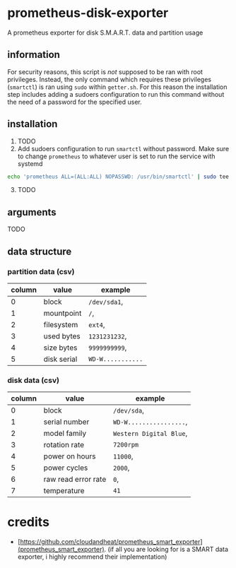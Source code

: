 # prometheus-disk-exporter

A prometheus exporter for disk S.M.A.R.T. data and partition usage

## information

For security reasons, this script is *not* supposed to be ran with root
privileges. Instead, the only command which requires these privileges
(`smartctl`) is ran using `sudo` within `getter.sh`. For this reason
the installation step includes adding a sudoers configuration to run
this command without the need of a password for the specified user.

## installation

1. TODO
2. Add sudoers configuration to run `smartctl` without password. 
   Make sure to change `prometheus` to whatever user is set to run
   the service with systemd
```sh
echo 'prometheus ALL=(ALL:ALL) NOPASSWD: /usr/bin/smartctl' | sudo tee -a /etc/sudoers.d/99-prometheus-disk-exporter
```
3. TODO

## arguments

TODO

## data structure

### partition data (csv)
|column |value       |example
|-------|------------|-------
|0      |block       |`/dev/sda1`,
|1      |mountpoint  |`/`,
|2      |filesystem  |`ext4`,
|3      |used bytes  |`1231231232`,
|4      |size bytes  |`9999999999`,
|5      |disk serial |`WD-W...........`

### disk data (csv)
|column | value              |example
|-------|--------------------|-----------------
|0      |block               |`/dev/sda`,
|1      |serial number       |`WD-W................`,
|2      |model family        |`Western Digital Blue`,
|3      |rotation rate       |`7200rpm`
|4      |power on hours      |`11000`,
|5      |power cycles        |`2000`,
|6      |raw read error rate |`0`,
|7      |temperature         |`41`

# credits
- [https://github.com/cloudandheat/prometheus_smart_exporter](prometheus_smart_exporter). 
  (if all you are looking for is a SMART data exporter, i highly recommend their 
  implementation)
